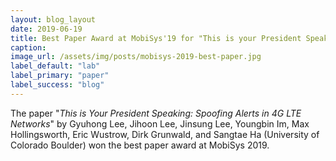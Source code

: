 ```yaml
---
layout: blog_layout
date: 2019-06-19
title: Best Paper Award at MobiSys'19 for "This is your President Speaking"
caption:
image_url: /assets/img/posts/mobisys-2019-best-paper.jpg
label_default: "lab" 
label_primary: "paper"
label_success: "blog"
---
```


The paper "<i>This is Your President Speaking: Spoofing Alerts in 4G
LTE Networks</i>" by Gyuhong Lee, Jihoon Lee, Jinsung Lee, Youngbin Im,
Max Hollingsworth, Eric Wustrow, Dirk Grunwald, and Sangtae Ha
(University of Colorado Boulder) won the best paper award at MobiSys 2019.
